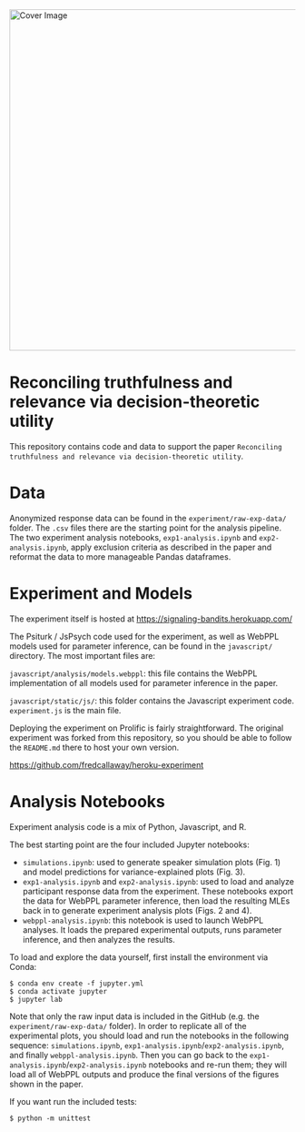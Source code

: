 <img src="https://user-images.githubusercontent.com/4450850/193468608-beae10fc-d8f4-48ab-8051-1e948f0428cf.png" alt="Cover Image" width="600"/>

# Reconciling truthfulness and relevance via decision-theoretic utility

This repository contains code and data to support the paper `Reconciling truthfulness and relevance via decision-theoretic utility`.

# Data

Anonymized response data can be found in the `experiment/raw-exp-data/` folder. The `.csv` files there are the starting point for the analysis pipeline. The two experiment analysis notebooks, `exp1-analysis.ipynb` and `exp2-analysis.ipynb`, apply exclusion criteria as described in the paper and reformat the data to more manageable Pandas dataframes.

# Experiment and Models

The experiment itself is hosted at https://signaling-bandits.herokuapp.com/

The Psiturk / JsPsych code used for the experiment, as well as WebPPL models used for parameter inference, can be found in the `javascript/` directory. The most important files are:

`javascript/analysis/models.webppl`: this file contains the WebPPL implementation of all models used for parameter inference in the paper.

`javascript/static/js/`: this folder contains the Javascript experiment code. `experiment.js` is the main file.

Deploying the experiment on Prolific is fairly straightforward. The original experiment was forked from this repository, so you should be able to follow the `README.md` there to host your own version.

https://github.com/fredcallaway/heroku-experiment

# Analysis Notebooks

Experiment analysis code is a mix of Python, Javascript, and R.

The best starting point are the four included Jupyter notebooks:

-  `simulations.ipynb`: used to generate speaker simulation plots (Fig. 1) and model predictions for variance-explained plots (Fig. 3).
- `exp1-analysis.ipynb` and `exp2-analysis.ipynb`: used to load and analyze participant response data from the experiment. These notebooks export the data for WebPPL parameter inference, then load the resulting MLEs back in to generate experiment analysis plots (Figs. 2 and 4).
- `webppl-analysis.ipynb`: this notebook is used to launch WebPPL analyses. It loads the prepared experimental outputs, runs parameter inference, and then analyzes the results.

To load and explore the data yourself, first install the environment via Conda:
```
$ conda env create -f jupyter.yml
$ conda activate jupyter
$ jupyter lab
```

Note that only the raw input data is included in the GitHub (e.g. the `experiment/raw-exp-data/` folder). In order to replicate all of the experimental plots, you should load and run the notebooks in the following sequence: `simulations.ipynb`, `exp1-analysis.ipynb`/`exp2-analysis.ipynb`, and finally `webppl-analysis.ipynb`. Then you can go back to the  `exp1-analysis.ipynb`/`exp2-analysis.ipynb` notebooks and re-run them; they will load all of WebPPL outputs and produce the final versions of the figures shown in the paper.


If you want run the included tests:
```
$ python -m unittest
```
